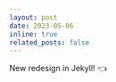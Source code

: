 ```yaml
---
layout: post
date: 2023-05-06
inline: true
related_posts: false
---
```

New redesign in Jekyll! :point_left: